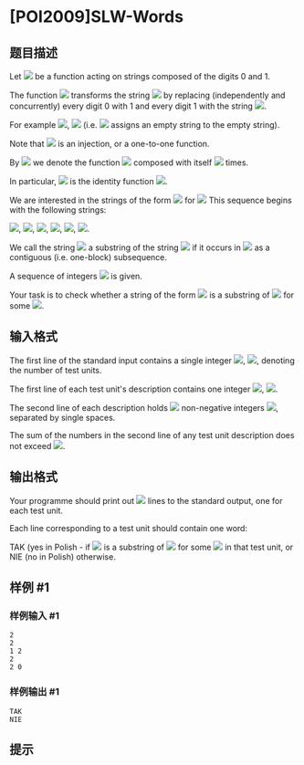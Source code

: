 # [POI2009]SLW-Words

## 题目描述

Let ![](http://main.edu.pl/images/OI16/slw-en-tex.1.png) be a function acting on strings composed of the digits 0    and 1.

The function ![](http://main.edu.pl/images/OI16/slw-en-tex.2.png) transforms the string ![](http://main.edu.pl/images/OI16/slw-en-tex.3.png) by replacing (independently    and concurrently) every digit 0 with 1 and every digit    1 with the string ![](http://main.edu.pl/images/OI16/slw-en-tex.4.png).

For example ![](http://main.edu.pl/images/OI16/slw-en-tex.5.png), ![](http://main.edu.pl/images/OI16/slw-en-tex.6.png)    (i.e. ![](http://main.edu.pl/images/OI16/slw-en-tex.7.png) assigns an empty string to the empty string).

Note that ![](http://main.edu.pl/images/OI16/slw-en-tex.8.png) is an injection, or a one-to-one function.

By ![](http://main.edu.pl/images/OI16/slw-en-tex.9.png) we denote the function ![](http://main.edu.pl/images/OI16/slw-en-tex.10.png) composed with itself ![](http://main.edu.pl/images/OI16/slw-en-tex.11.png) times.

In particular, ![](http://main.edu.pl/images/OI16/slw-en-tex.12.png) is the identity function ![](http://main.edu.pl/images/OI16/slw-en-tex.13.png).

We are interested in the strings of the form ![](http://main.edu.pl/images/OI16/slw-en-tex.14.png)    for ![](http://main.edu.pl/images/OI16/slw-en-tex.15.png) This sequence begins with the following strings:

![](http://main.edu.pl/images/OI16/slw-en-tex.16.png), ![](http://main.edu.pl/images/OI16/slw-en-tex.17.png), ![](http://main.edu.pl/images/OI16/slw-en-tex.18.png), ![](http://main.edu.pl/images/OI16/slw-en-tex.19.png),    ![](http://main.edu.pl/images/OI16/slw-en-tex.20.png), ![](http://main.edu.pl/images/OI16/slw-en-tex.21.png).

We call the string ![](http://main.edu.pl/images/OI16/slw-en-tex.22.png) a substring of the string ![](http://main.edu.pl/images/OI16/slw-en-tex.23.png) if it occurs    in ![](http://main.edu.pl/images/OI16/slw-en-tex.24.png) as  a contiguous (i.e. one-block) subsequence.

A sequence of integers ![](http://main.edu.pl/images/OI16/slw-en-tex.25.png) is given.

Your task is to check whether a string of the form    ![](http://main.edu.pl/images/OI16/slw-en-tex.26.png)    is a substring of ![](http://main.edu.pl/images/OI16/slw-en-tex.27.png) for some ![](http://main.edu.pl/images/OI16/slw-en-tex.28.png).


## 输入格式

The first line of the standard input contains a single integer ![](http://main.edu.pl/images/OI16/slw-en-tex.29.png),      ![](http://main.edu.pl/images/OI16/slw-en-tex.30.png), denoting the number of test units.

The first line of each test unit's description contains one integer ![](http://main.edu.pl/images/OI16/slw-en-tex.31.png),      ![](http://main.edu.pl/images/OI16/slw-en-tex.32.png).

The second line of each description holds ![](http://main.edu.pl/images/OI16/slw-en-tex.33.png) non-negative integers      ![](http://main.edu.pl/images/OI16/slw-en-tex.34.png), separated by single spaces.

The sum of the numbers in the second line of any test unit description      does not exceed ![](http://main.edu.pl/images/OI16/slw-en-tex.35.png).


## 输出格式

Your programme should print out ![](http://main.edu.pl/images/OI16/slw-en-tex.36.png) lines to the standard output,     one for each test unit.

Each line corresponding to a test unit should contain one word:

TAK (yes in Polish - if      ![](http://main.edu.pl/images/OI16/slw-en-tex.37.png) is a substring of      ![](http://main.edu.pl/images/OI16/slw-en-tex.38.png) for some ![](http://main.edu.pl/images/OI16/slw-en-tex.39.png) in that test unit,      or NIE (no in Polish) otherwise.


## 样例 #1

### 样例输入 #1
```
2
2
1 2
2
2 0
```

### 样例输出 #1

```
TAK
NIE
```

## 提示



